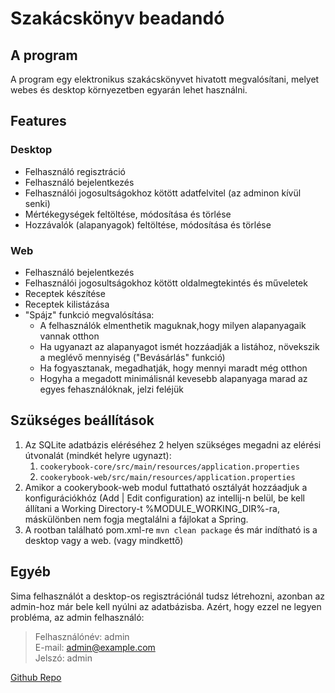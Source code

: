 # Szakácskönyv beadandó

## A program

A program egy elektronikus szakácskönyvet hivatott megvalósítani, melyet webes és desktop környezetben egyarán lehet használni.

## Features

### Desktop

- Felhasználó regisztráció
- Felhasználó bejelentkezés
- Felhasználói jogosultságokhoz kötött adatfelvitel (az adminon kívül senki)
- Mértékegységek feltöltése, módosítása és törlése
- Hozzávalók (alapanyagok) feltöltése, módosítása és törlése

### Web

- Felhasználó bejelentkezés
- Felhasználói jogosultságokhoz kötött oldalmegtekintés és műveletek
- Receptek készítése
- Receptek kilistázása
- "Spájz" funkció megvalósítása:
  - A felhasználók elmenthetik maguknak,hogy milyen alapanyagaik vannak otthon
  - Ha ugyanazt az alapanyagot ismét hozzáadják a listához, növekszik a meglévő mennyiség ("Bevásárlás" funkció)
  - Ha fogyasztanak, megadhatják, hogy mennyi maradt még otthon
  - Hogyha a megadott minimálisnál kevesebb alapanyaga marad az egyes fehasználóknak, jelzi feléjük

## Szükséges beállítások

1. Az SQLite adatbázis eléréséhez 2 helyen szükséges megadni az elérési útvonalát (mindkét helyre ugynazt):
    1. `cookerybook-core/src/main/resources/application.properties`
    2. `cookerybook-web/src/main/resources/application.properties`
2. Amikor a cookerybook-web modul futtatható osztályát hozzáadjuk a konfigurációkhóz (Add | Edit configuration) az intellij-n belül, be kell állítani a Working Directory-t %MODULE_WORKING_DIR%-ra, máskülönben nem fogja megtalálni a fájlokat a Spring.
3. A rootban található pom.xml-re `mvn clean package` és már indítható is a desktop vagy a web. (vagy mindkettő)

## Egyéb

Sima felhasználót a desktop-os regisztrációnál tudsz létrehozni, azonban az admin-hoz már bele kell nyúlni az adatbázisba. Azért, hogy ezzel ne legyen probléma, az admin felhasználó:
> Felhasználónév: admin\
> E-mail: admin@example.com\
> Jelszó: admin

[Github Repo](https://github.com/klentroxx/cookerybook)